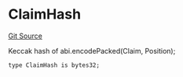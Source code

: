 # ClaimHash
[Git Source](https://github.com/ethereum-optimism/optimism/blob/eaf1cde5896035c9ff0d32731da1e103f2f1c693/src/types/Types.sol)

Keccak hash of abi.encodePacked(Claim, Position);


```solidity
type ClaimHash is bytes32;
```

